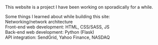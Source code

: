 This website is a project I have been working on sporadically for a while.

Some things I learned about while building this site:</br>
Networking/network architecture</br>
Front-end web development: HTML, CSS/SASS, JS</br>
Back-end web development: Python (Flask)</br>
API integration: SendGrid, Yahoo Finance, NASDAQ</br>
